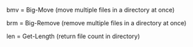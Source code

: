bmv = Big-Move (move multiple files in a directory at once)


brm = Big-Remove (remove multiple files in a directory at once)


len = Get-Length (return file count in directory)
